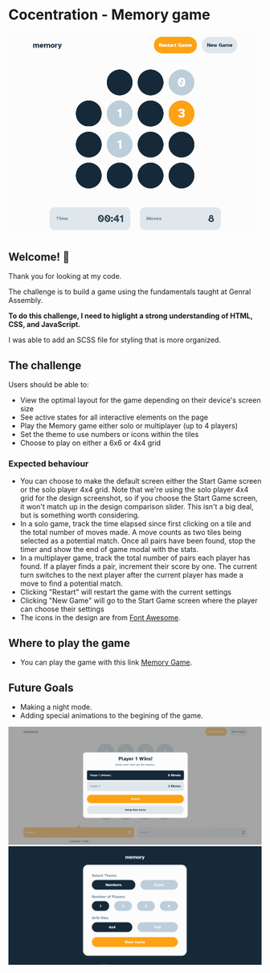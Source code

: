 # Cocentration - Memory game

![Design preview for the Memory game coding challenge](./assests/img/Screenshot%202023-10-17%20055025.png)

## Welcome! 👋

Thank you for looking at my code.

The challenge is to build a game using the fundamentals taught at Genral Assembly.

**To do this challenge, I need to higlight a strong understanding of HTML, CSS, and JavaScript.**

I was able to add an SCSS file for styling that is more organized.

## The challenge


Users should be able to:

- View the optimal layout for the game depending on their device's screen size
- See active states for all interactive elements on the page
- Play the Memory game either solo or multiplayer (up to 4 players)
- Set the theme to use numbers or icons within the tiles
- Choose to play on either a 6x6 or 4x4 grid



### Expected behaviour

- You can choose to make the default screen either the Start Game screen or the solo player 4x4 grid. Note that we're using the solo player 4x4 grid for the design screenshot, so if you choose the Start Game screen, it won't match up in the design comparison slider. This isn't a big deal, but is something worth considering.
- In a solo game, track the time elapsed since first clicking on a tile and the total number of moves made. A move counts as two tiles being selected as a potential match. Once all pairs have been found, stop the timer and show the end of game modal with the stats.
- In a multiplayer game, track the total number of pairs each player has found. If a player finds a pair, increment their score by one. The current turn switches to the next player after the current player has made a move to find a potential match.
- Clicking "Restart" will restart the game with the current settings
- Clicking "New Game" will go to the Start Game screen where the player can choose their settings
- The icons in the design are from [Font Awesome](https://fontawesome.com/).

## Where to play the game

- You can play the game with this link [Memory Game](https://gb-memory-game-ga.netlify.app/).


## Future Goals

- Making a night mode.
- Adding special animations to the begining of the game.


![Winning design preview for the Memory game coding challenge](./assests/img/winner-screenshot.png)
![Menu design preview for the Memory game coding challenge](./assests/img/menu-screenshot.png)



